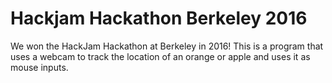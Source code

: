 # Hackjam Hackathon Berkeley 2016

We won the HackJam Hackathon at Berkeley in 2016! This is a program that uses a webcam to track the location of an orange or apple and uses it as mouse inputs.
